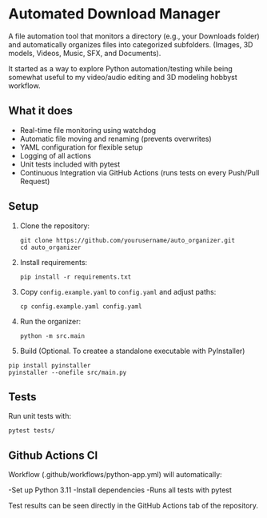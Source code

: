 # Automated Download Manager

A file automation tool that monitors a directory (e.g., your Downloads folder) and automatically organizes files into categorized subfolders. (Images, 3D models, Videos, Music, SFX, and Documents).

It started as a way to explore Python automation/testing while being somewhat useful to my video/audio editing and 3D modeling hobbyst workflow.

## What it does
- Real-time file monitoring using watchdog
- Automatic file moving and renaming (prevents overwrites)
- YAML configuration for flexible setup
- Logging of all actions
- Unit tests included with pytest
- Continuous Integration via GitHub Actions (runs tests on every Push/Pull Request)

## Setup
1. Clone the repository:
   ```
   git clone https://github.com/yourusername/auto_organizer.git
   cd auto_organizer
   ```

2. Install requirements:
   ```
   pip install -r requirements.txt
   ```

3. Copy `config.example.yaml` to `config.yaml` and adjust paths:
   ```
   cp config.example.yaml config.yaml
   ```

4. Run the organizer:

   ```
   python -m src.main
   ```

5. Build (Optional. To createe a standalone executable with PyInstaller)

```
pip install pyinstaller
pyinstaller --onefile src/main.py
```

## Tests
Run unit tests with:

```
pytest tests/
```

## Github Actions CI

Workflow (.github/workflows/python-app.yml) will automatically:

-Set up Python 3.11
-Install dependencies
-Runs all tests with pytest

Test results can be seen directly in the GitHub Actions tab of the repository.